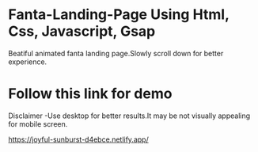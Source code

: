 # Fanta-Landing-Page Using Html, Css, Javascript, Gsap

Beatiful animated fanta landing page.Slowly scroll down for better experience.

# Follow this link for demo

Disclaimer -Use desktop for better results.It may be not visually appealing for mobile screen.

https://joyful-sunburst-d4ebce.netlify.app/
